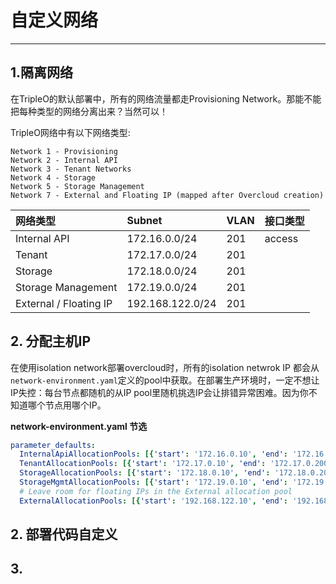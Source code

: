 # 自定义网络

---

## 1.隔离网络

在TripleO的默认部署中，所有的网络流量都走Provisioning Network。那能不能把每种类型的网络分离出来？当然可以！

TripleO网络中有以下网络类型:

```
Network 1 - Provisioning
Network 2 - Internal API
Network 3 - Tenant Networks
Network 4 - Storage
Network 5 - Storage Management
Network 7 - External and Floating IP (mapped after Overcloud creation)
```

| 网络类型 | Subnet | VLAN | 接口类型 |
| :--- | :--- | :--- | :--- |
| Internal API | 172.16.0.0/24 | 201 | access |
| Tenant | 172.17.0.0/24 | 201 |  |
| Storage | 172.18.0.0/24 | 201 |  |
| Storage Management | 172.19.0.0/24 | 201 |  |
| External / Floating IP | 192.168.122.0/24 | 201 |  |

## 2. 分配主机IP

在使用isolation network部署overcloud时，所有的isolation netwrok IP 都会从`network-environment.yaml`定义的pool中获取。在部署生产环境时，一定不想让IP失控：每台节点都随机的从IP pool里随机挑选IP会让排错异常困难。因为你不知道哪个节点用哪个IP。

**network-environment.yaml 节选**

```yaml
parameter_defaults:
  InternalApiAllocationPools: [{'start': '172.16.0.10', 'end': '172.16.0.200'}]
  TenantAllocationPools: [{'start': '172.17.0.10', 'end': '172.17.0.200'}]
  StorageAllocationPools: [{'start': '172.18.0.10', 'end': '172.18.0.200'}]
  StorageMgmtAllocationPools: [{'start': '172.19.0.10', 'end': '172.19.0.200'}]
  # Leave room for floating IPs in the External allocation pool
  ExternalAllocationPools: [{'start': '192.168.122.10', 'end': '192.168.122.200'}]
```

## 2. 部署代码自定义

## 3.



